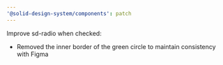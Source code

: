 ```yaml
---
'@solid-design-system/components': patch
---
```


Improve sd-radio when checked:

- Removed the inner border of the green circle to maintain consistency with Figma
